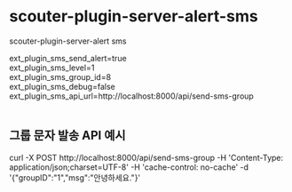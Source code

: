 # scouter-plugin-server-alert-sms
scouter-plugin-server-alert sms <br>

ext_plugin_sms_send_alert=true      <br>
ext_plugin_sms_level=1                  <br>
ext_plugin_sms_group_id=8                   <br>
ext_plugin_sms_debug=false                      <br>
ext_plugin_sms_api_url=http://localhost:8000/api/send-sms-group        <br>
<br>
## 그룹 문자 발송 API 예시      <br>
curl -X POST http://localhost:8000/api/send-sms-group -H 'Content-Type: application/json;charset=UTF-8' -H 'cache-control: no-cache' -d '{"groupID":"1","msg":"안녕하세요."}'            <br>

